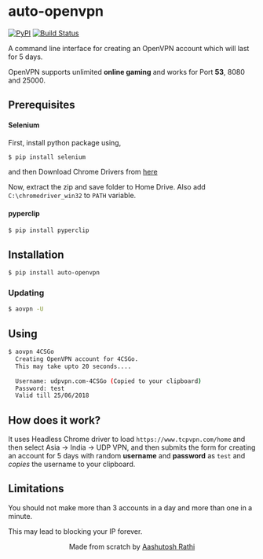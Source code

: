 # auto-openvpn


[![PyPI](https://img.shields.io/pypi/v/auto-openvpn.svg)](https://pypi.org/project/auto-openvpn/)
[![Build Status](https://travis-ci.com/aashutoshrathi/auto-openvpn.svg?token=x5wHaKpXyy9apivkjrhr&branch=master)](https://travis-ci.com/aashutoshrathi/auto-openvpn)

A command line interface for creating an OpenVPN account which will last for 5 days.

OpenVPN supports unlimited **online gaming** and works for Port **53**, 8080 and 25000.


## Prerequisites

#### Selenium

First, install python package using,

```sh
$ pip install selenium
```

and then Download Chrome Drivers from [here](https://sites.google.com/a/chromium.org/chromedriver/downloads)

Now, extract the zip and save folder to Home Drive. Also add `C:\chromedriver_win32` to `PATH` variable.

#### pyperclip
```sh
$ pip install pyperclip
```

## Installation

```sh
$ pip install auto-openvpn
```

### Updating

```sh
$ aovpn -U
```


## Using

```sh
$ aovpn 4CSGo
  Creating OpenVPN account for 4CSGo.
  This may take upto 20 seconds....
  
  Username: udpvpn.com-4CSGo (Copied to your clipboard)
  Password: test
  Valid till 25/06/2018
```

## How does it work?

It uses Headless Chrome driver to load `https://www.tcpvpn.com/home` and then select Asia -> India -> UDP VPN, and then submits the form for creating an account for 5 days with random **username** and **password** as `test` and *copies* the username to your clipboard.

## Limitations

You should not make more than 3 accounts in a day and more than one in a minute.

This may lead to blocking your IP forever.


<p align="center"> Made from scratch by <a href="https://github.com/aashutoshrathi">Aashutosh Rathi</a> </p>